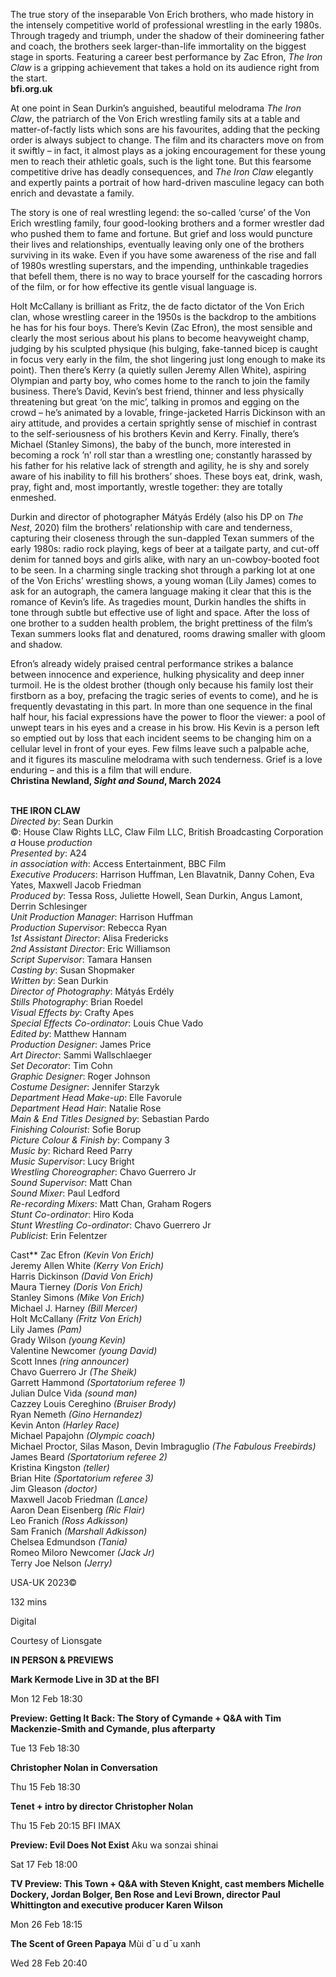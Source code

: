 
The true story of the inseparable Von Erich brothers, who made history in the intensely competitive world of professional wrestling in the early 1980s. Through tragedy and triumph, under the shadow of their domineering father and coach, the brothers seek larger-than-life immortality on the biggest stage in sports. Featuring a career best performance by Zac Efron, _The Iron Claw_ is a gripping achievement that takes a hold on its audience right from the start.  
**bfi.org.uk**

At one point in Sean Durkin’s anguished, beautiful melodrama _The Iron Claw_, the patriarch of the Von Erich wrestling family sits at a table and matter-of-factly lists which sons are his favourites, adding that the pecking order is always subject to change. The film and its characters move on from it swiftly – in fact, it almost plays as a joking encouragement for these young men to reach their athletic goals, such is the light tone. But this fearsome competitive drive has deadly consequences, and _The Iron Claw_ elegantly and expertly paints a portrait of how hard-driven masculine legacy can both enrich and devastate  a family.

The story is one of real wrestling legend: the so-called ‘curse’ of the Von Erich wrestling family, four good-looking brothers and a former wrestler dad who pushed them to fame and fortune. But grief and loss would puncture their lives and relationships, eventually leaving only one of the brothers surviving in its wake. Even if you have some awareness of the rise and fall of 1980s wrestling superstars, and the impending, unthinkable tragedies that befell them, there is no way to brace yourself for the cascading horrors of the film, or for how effective its gentle visual language is.

Holt McCallany is brilliant as Fritz, the de facto dictator of the Von Erich clan, whose wrestling career in the 1950s is the backdrop to the ambitions he has for his four boys. There’s Kevin (Zac Efron), the most sensible and clearly the most serious about his plans to become heavyweight champ, judging by his sculpted physique (his bulging, fake-tanned bicep is caught in focus very early in the film, the shot lingering just long enough to make its point). Then there’s Kerry (a quietly sullen Jeremy Allen White), aspiring Olympian and party boy, who comes home to the ranch to join the family business. There’s David, Kevin’s best friend, thinner and less physically threatening but great ‘on the mic’, talking in promos and egging on the crowd – he’s animated by a lovable, fringe-jacketed Harris Dickinson with an airy attitude, and provides a certain sprightly sense of mischief in contrast to the self-seriousness of his brothers Kevin and Kerry. Finally, there’s Michael (Stanley Simons), the baby of the bunch, more interested in becoming a rock ’n’ roll star than a wrestling one; constantly harassed by his father for his relative lack of strength and agility, he is shy and sorely aware of his inability to fill his brothers’ shoes. These boys eat, drink, wash, pray, fight and, most importantly, wrestle together: they are totally enmeshed.

Durkin and director of photographer Mátyás Erdély (also his DP on _The Nest_, 2020) film the brothers’ relationship with care and tenderness, capturing their closeness through the sun-dappled Texan summers of the early 1980s: radio rock playing, kegs of beer at a tailgate party, and cut-off denim for tanned boys and girls alike, with nary an un-cowboy-booted foot to be seen. In a charming single tracking shot through a parking lot at one of the Von Erichs’ wrestling shows, a young woman (Lily James) comes to ask for an autograph, the camera language making it clear that this is the romance of Kevin’s life. As tragedies mount, Durkin handles the shifts in tone through subtle but effective use of light and space. After the loss of one brother to a sudden health problem, the bright prettiness of the film’s Texan summers looks flat and denatured, rooms drawing smaller with gloom and shadow.

Efron’s already widely praised central performance strikes a balance between innocence and experience, hulking physicality and deep inner turmoil. He is the oldest brother (though only because his family lost their firstborn as a boy, prefacing the tragic series of events to come), and he is frequently devastating in this part. In more than one sequence in the final half hour, his facial expressions have the power to floor the viewer: a pool of unwept tears in his eyes and a crease in his brow. His Kevin is a person left so emptied out by loss that each incident seems to be changing him on a cellular level in front of your eyes. Few films leave such a palpable ache, and it figures its masculine melodrama with such tenderness. Grief is a love enduring – and this is a film that will endure.  
**Christina Newland, _Sight and Sound_, March 2024**
<br><br>

**THE IRON CLAW**  
_Directed by_: Sean Durkin  
©: House Claw Rights LLC, Claw Film LLC,  British Broadcasting Corporation  
_a_ House _production_  
_Presented by_: A24  
_in association with_: Access Entertainment,  BBC Film  
_Executive Producers_: Harrison Huffman,  Len Blavatnik, Danny Cohen, Eva Yates,  Maxwell Jacob Friedman  
_Produced by_: Tessa Ross, Juliette Howell,  Sean Durkin, Angus Lamont, Derrin Schlesinger  
_Unit Production Manager_: Harrison Huffman  
_Production Supervisor_: Rebecca Ryan  
_1st Assistant Director_: Alisa Fredericks  
_2nd Assistant Director_: Eric Williamson  
_Script Supervisor_: Tamara Hansen  
_Casting by_: Susan Shopmaker  
_Written by_: Sean Durkin  
_Director of Photography_: Mátyás Erdély  
_Stills Photography_: Brian Roedel  
_Visual Effects by_: Crafty Apes  
_Special Effects Co-ordinator_: Louis Chue Vado  
_Edited by_: Matthew Hannam  
_Production Designer_: James Price  
_Art Director_: Sammi Wallschlaeger  
_Set Decorator_: Tim Cohn  
_Graphic Designer_: Roger Johnson  
_Costume Designer_: Jennifer Starzyk  
_Department Head Make-up_: Elle Favorule  
_Department Head Hair_: Natalie Rose  
_Main & End Titles Designed by_: Sebastian Pardo  
_Finishing Colourist_: Sofie Borup  
_Picture Colour & Finish by_: Company 3  
_Music by_: Richard Reed Parry  
_Music Supervisor_: Lucy Bright  
_Wrestling Choreographer_: Chavo Guerrero Jr  
_Sound Supervisor_: Matt Chan  
_Sound Mixer_: Paul Ledford  
_Re-recording Mixers_: Matt Chan, Graham Rogers  
_Stunt Co-ordinator_: Hiro Koda  
_Stunt Wrestling Co-ordinator_: Chavo Guerrero Jr  
_Publicist_: Erin Felentzer

Cast**
Zac Efron _(Kevin Von Erich)_  
Jeremy Allen White _(Kerry Von Erich)_  
Harris Dickinson _(David Von Erich)_  
Maura Tierney _(Doris Von Erich)_  
Stanley Simons _(Mike Von Erich)_  
Michael J. Harney _(Bill Mercer)_  
Holt McCallany _(Fritz Von Erich)_  
Lily James _(Pam)_  
Grady Wilson _(young Kevin)_  
Valentine Newcomer _(young David)_  
Scott Innes _(ring announcer)_  
Chavo Guerrero Jr _(The Sheik)_  
Garrett Hammond _(Sportatorium referee 1)_  
Julian Dulce Vida _(sound man)_  
Cazzey Louis Cereghino _(Bruiser Brody)_  
Ryan Nemeth _(Gino Hernandez)_  
Kevin Anton _(Harley Race)_  
Michael Papajohn _(Olympic coach)_  
Michael Proctor, Silas Mason, Devin Imbraguglio _(The Fabulous Freebirds)_  
James Beard _(Sportatorium referee 2)_  
Kristina Kingston _(teller)_  
Brian Hite _(Sportatorium referee 3)_  
Jim Gleason _(doctor)_  
Maxwell Jacob Friedman _(Lance)_  
Aaron Dean Eisenberg _(Ric Flair)_  
Leo Franich _(Ross Adkisson)_  
Sam Franich _(Marshall Adkisson)_  
Chelsea Edmundson _(Tania)_  
Romeo Miloro Newcomer _(Jack Jr)_  
Terry Joe Nelson _(Jerry)_

USA-UK 2023©

132 mins

Digital

Courtesy of Lionsgate

**IN PERSON & PREVIEWS**

**Mark Kermode Live in 3D at the BFI**

Mon 12 Feb 18:30

**Preview: Getting It Back: The Story of Cymande + Q&A with Tim Mackenzie-Smith and Cymande, plus afterparty**

Tue 13 Feb 18:30

**Christopher Nolan in Conversation**

Thu 15 Feb 18:30

**Tenet + intro by director Christopher Nolan**

Thu 15 Feb 20:15 BFI IMAX

**Preview: Evil Does Not Exist** Aku wa sonzai shinai

Sat 17 Feb 18:00

**TV Preview: This Town + Q&A with Steven Knight, cast members Michelle Dockery, Jordan Bolger, Ben Rose and Levi Brown, director Paul Whittington and executive producer Karen Wilson**

Mon 26 Feb 18:15

**The Scent of Green Papaya** Mùi dˉu dˉu xanh

Wed 28 Feb 20:40
<!--stackedit_data:
eyJoaXN0b3J5IjpbMTc5OTYzMzA4Nl19
-->